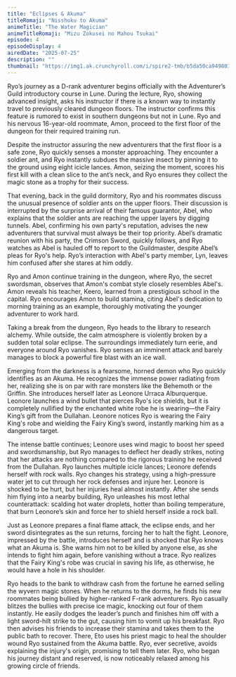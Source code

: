 ```yaml
---
title: "Eclipses & Akuma"
titleRomaji: "Nisshoku to Akuma"
animeTitle: "The Water Magician"
animeTitleRomaji: "Mizu Zokusei no Mahou Tsukai"
episode: 4
episodeDisplay: 4
airedDate: "2025-07-25"
description: ""
thumbnail: "https://img1.ak.crunchyroll.com/i/spire2-tmb/b5da50ca94980328d2a71dbf19f24cd11753378379_full.jpg"
---
```


Ryo’s journey as a D-rank adventurer begins officially with the Adventurer’s Guild introductory course in Lune. During the lecture, Ryo, showing advanced insight, asks his instructor if there is a known way to instantly travel to previously cleared dungeon floors. The instructor confirms this feature is rumored to exist in southern dungeons but not in Lune. Ryo and his nervous 16-year-old roommate, Amon, proceed to the first floor of the dungeon for their required training run.

Despite the instructor assuring the new adventurers that the first floor is a safe zone, Ryo quickly senses a monster approaching. They encounter a soldier ant, and Ryo instantly subdues the massive insect by pinning it to the ground using eight icicle lances. Amon, seizing the moment, scores his first kill with a clean slice to the ant’s neck, and Ryo ensures they collect the magic stone as a trophy for their success.

That evening, back in the guild dormitory, Ryo and his roommates discuss the unusual presence of soldier ants on the upper floors. Their discussion is interrupted by the surprise arrival of their famous guarantor, Abel, who explains that the soldier ants are reaching the upper layers by digging tunnels. Abel, confirming his own party's reputation, advises the new adventurers that survival must always be their top priority. Abel’s dramatic reunion with his party, the Crimson Sword, quickly follows, and Ryo watches as Abel is hauled off to report to the Guildmaster, despite Abel’s pleas for Ryo's help. Ryo’s interaction with Abel's party member, Lyn, leaves him confused after she stares at him oddly.

Ryo and Amon continue training in the dungeon, where Ryo, the secret swordsman, observes that Amon's combat style closely resembles Abel's. Amon reveals his teacher, Keero, learned from a prestigious school in the capital. Ryo encourages Amon to build stamina, citing Abel's dedication to morning training as an example, thoroughly motivating the younger adventurer to work hard.

Taking a break from the dungeon, Ryo heads to the library to research alchemy. While outside, the calm atmosphere is violently broken by a sudden total solar eclipse. The surroundings immediately turn eerie, and everyone around Ryo vanishes. Ryo senses an imminent attack and barely manages to block a powerful fire blast with an ice wall.

Emerging from the darkness is a fearsome, horned demon who Ryo quickly identifies as an Akuma. He recognizes the immense power radiating from her, realizing she is on par with rare monsters like the Behemoth or the Griffin. She introduces herself later as Leonore Urraca Alburquerque. Leonore launches a wind bullet that pierces Ryo's ice shields, but it is completely nullified by the enchanted white robe he is wearing—the Fairy King’s gift from the Dullahan. Leonore notices Ryo is wearing the Fairy King's robe and wielding the Fairy King’s sword, instantly marking him as a dangerous target.

The intense battle continues; Leonore uses wind magic to boost her speed and swordsmanship, but Ryo manages to deflect her deadly strikes, noting that her attacks are nothing compared to the rigorous training he received from the Dullahan. Ryo launches multiple icicle lances; Leonore defends herself with rock walls. Ryo changes his strategy, using a high-pressure water jet to cut through her rock defenses and injure her. Leonore is shocked to be hurt, but her injuries heal almost instantly. After she sends him flying into a nearby building, Ryo unleashes his most lethal counterattack: scalding hot water droplets, hotter than boiling temperature, that burn Leonore’s skin and force her to shield herself inside a rock ball.

Just as Leonore prepares a final flame attack, the eclipse ends, and her sword disintegrates as the sun returns, forcing her to halt the fight. Leonore, impressed by the battle, introduces herself and is shocked that Ryo knows what an Akuma is. She warns him not to be killed by anyone else, as she intends to fight him again, before vanishing without a trace. Ryo realizes that the Fairy King's robe was crucial in saving his life, as otherwise, he would have a hole in his shoulder.

Ryo heads to the bank to withdraw cash from the fortune he earned selling the wyvern magic stones. When he returns to the dorms, he finds his new roommates being bullied by higher-ranked F-rank adventurers. Ryo casually blitzes the bullies with precise ice magic, knocking out four of them instantly. He easily dodges the leader’s punch and finishes him off with a light sword-hilt strike to the gut, causing him to vomit up his breakfast. Ryo then advises his friends to increase their stamina and takes them to the public bath to recover. There, Eto uses his priest magic to heal the shoulder wound Ryo sustained from the Akuma battle. Ryo, ever secretive, avoids explaining the injury's origin, promising to tell them later. Ryo, who began his journey distant and reserved, is now noticeably relaxed among his growing circle of friends.
